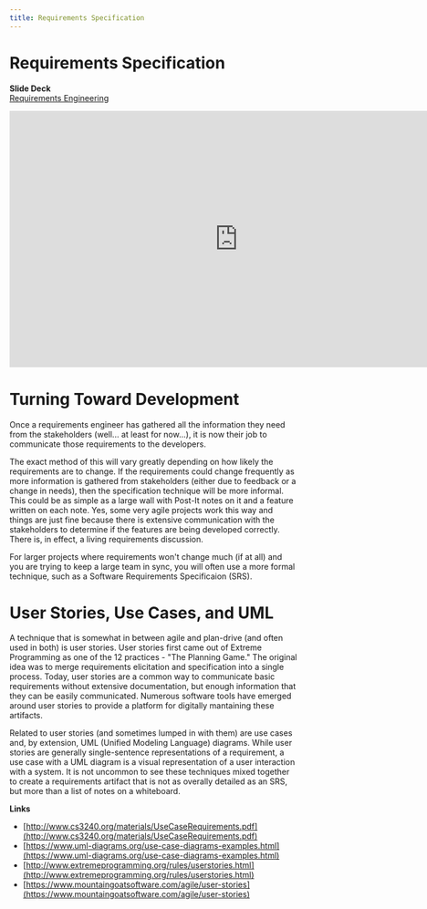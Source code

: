 ```yaml
---
title: Requirements Specification
---
```


# Requirements Specification

__Slide Deck__   
[Requirements Engineering](https://docs.google.com/presentation/d/1PBiHWZL4nfvDhrxZIjf5y3HZZrltYCCknJLCQmdqavM/edit?usp=sharing)

<iframe width="800" height="450" src="https://www.youtube.com/embed/uoIxDeAyfdo" frameborder="0" allow="accelerometer; autoplay; encrypted-media; gyroscope; picture-in-picture" allowfullscreen></iframe>

# Turning Toward Development

Once a requirements engineer has gathered all the information they need from the stakeholders (well... at least for now...), it is now their job to communicate those requirements to the developers.

The exact method of this will vary greatly depending on how likely the requirements are to change.  If the requirements could change frequently as more information is gathered from stakeholders (either due to feedback or a change in needs), then the specification technique will be more informal.  This could be as simple as a large wall with Post-It notes on it and a feature written on each note.  Yes, some very agile projects work this way and things are just fine because there is extensive communication with the stakeholders to determine if the features are being developed correctly.  There is, in effect, a living requirements discussion.

For larger projects where requirements won't change much (if at all) and you are trying to keep a large team in sync, you will often use a more formal technique, such as a Software Requirements Specificaion (SRS).

# User Stories, Use Cases, and UML

A technique that is somewhat in between agile and plan-drive (and often used in both) is user stories.  User stories first came out of Extreme Programming as one of the 12 practices - "The Planning Game."  The original idea was to merge requirements elicitation and specification into a single process.  Today, user stories are a common way to communicate basic requirements without extensive documentation, but enough information that they can be easily communicated.  Numerous software tools have emerged around user stories to provide a platform for digitally mantaining these artifacts.  

Related to user stories (and sometimes lumped in with them) are use cases and, by extension, UML (Unified Modeling Language) diagrams.  While user stories are generally single-sentence representations of a requirement, a use case with a UML diagram is a visual representation of a user interaction with a system.  It is not uncommon to see these techniques mixed together to create a requirements artifact that is not as overally detailed as an SRS, but more than a list of notes on a whiteboard.

__Links__     
* [http://www.cs3240.org/materials/UseCaseRequirements.pdf](http://www.cs3240.org/materials/UseCaseRequirements.pdf)
* [https://www.uml-diagrams.org/use-case-diagrams-examples.html](https://www.uml-diagrams.org/use-case-diagrams-examples.html)
* [http://www.extremeprogramming.org/rules/userstories.html](http://www.extremeprogramming.org/rules/userstories.html)
* [https://www.mountaingoatsoftware.com/agile/user-stories](https://www.mountaingoatsoftware.com/agile/user-stories)

